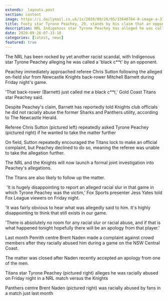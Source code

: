 ```yaml
---
extends: _layouts.post
section: content
image: https://i.dailymail.co.uk/1s/2020/09/26/05/33640764-0-image-a-31_1601092824077.jpg 
title: Footy star Tyrone Peachey, 29, stands by his claim that an opponent called him a black ct 
description: NRL Indigenous star Tyrone Peachey has alleged he was called a black ct by a rival player on Friday night. 
date: 2020-09-26-07-33-18 
categories: [latest, news] 
featured: true 
--- 
```

The NRL has been rocked by yet another racist scandal, with Indigenous star Tyrone Peachey alleging he was called a 'black c**t' by an opponent. 

Peachey immediately approached referee Chris Sutton following the alleged on-field slur from Newcastle Knights back-rower Mitchell Barnett during Friday night's game.

'That back-rower (Barnett) just called me a black c**t,' Gold Coast Titans star Peachey said.

Despite Peachey's claim, Barnett has reportedly told Knights club officials he did not racially abuse the former Sharks and Panthers utility, according to The Newcastle Herald.

Referee Chris Sutton (pictured left) repeatedly asked Tyrone Peachey (pictured right) if he wanted to take the matter further

On field, Sutton repeatedly encouraged the Titans lock to make an official complaint, but Peachey declined to do so, meaning the referee was unable to take the allegation further. 

The NRL and the Knights will now launch a formal joint investigation into Peachey's allegations. 

The Titans are also likely to follow up the matter.

 'It is hugely disappointing to report an alleged racial slur in that game in which Tyrone Peachey was the victim,' Fox Sports presenter Jess Yates told Fox League viewers on Friday night.

'It was fairly obvious to hear what was allegedly said to him. It's highly disappointing to think that still exists in our game.

'There is absolutely no room for any racial slur or racial abuse, and if that is what happened tonight hopefully there will be an apology from that player.'

Last month Penrith centre Brent Naden made a complaint against crowd members after they racially abused him during a game on the NSW Central Coast.

The matter was closed after Naden recently accepted an apology from one of the men. 

Titans star Tyrone Peachey (pictured right) alleges he was racially abused on Friday night in a NRL match versus the Knights

Panthers centre Brent Naden (pictured right) was racially abused by fans in a match just last month

